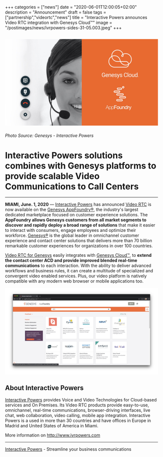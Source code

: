 +++
categories = ["news"]
date = "2020-06-01T12:00:05+02:00"
description = "Announcement"
draft = false
tags = ["partnership","videortc","news"]
title = "Interactive Powers announces Video RTC integration with Genesys Cloud™"
image = "/postimages/news/ivrpowers-sides-31-05.003.jpeg"
+++

![Genesys-IntPowers](/postimages/news/ivrpowers-sides-31-05.003.jpeg)
------------
###### Photo Source: Genesys - Interactive Powers

# Interactive Powers solutions combines with Genesys platforms to provide scalable Video Communications to Call Centers
---

**MIAMI, June. 1, 2020** — [Interactive Powers](https://www.ivrpowers.com) has announced [Video RTC](https://www.ivrpowers.com/videortc/) is now available on the [Genesys AppFoundry®](https://appfoundry.genesys.com), the industry's largest dedicated marketplace focused on customer experience solutions. The **AppFoundry allows Genesys customers from all market segments to discover and rapidly deploy a broad range of solutions** that make it easier to interact with consumers, engage employees and optimize their workforce. [Genesys®](https://www.genesys.com) is the global leader in omnichannel customer experience and contact center solutions that delivers more than 70 billion remarkable customer experiences for organizations in over 100 countries. 

[Video RTC for Genesys](https://appfoundry.genesys.com/filter/purecloud/listing/92e43173-b662-4bb6-9068-f897ac8590ac) easily integrates with [Genesys Cloud™](https://www.genesys.com/cloud-platform), to **extend the contact center ACD and provide improved blended real-time communications** to each interaction. With the ability to deliver advanced workflows and business rules, it can create a multitude of specialized and convergent video enabled services. Plus, our video platform is natively compatible with any modern web browser or mobile applications too. 

![Genesys AppFoundry Video RTC](/postimages/news/ivrpowers-sides-31-05.008.jpeg)

##	About Interactive Powers

[Interactive Powers](https://www.ivrpowers.com) provides Voice and Video Technologies for Cloud-based services and On Premises. Its Video RTC products provide easy-to-use, omnichannel, real-time communications, browser-driving interfaces, live chat, web collaboration, video calling, mobile app integration. Interactive Powers is a used in more than 30 countries and have offices in Europe in Madrid and United States of America in Miami.

More information on http://www.ivrpowers.com

---
[Interactive Powers](http://www.ivrpowers.com/ ) - Streamline your business communications


